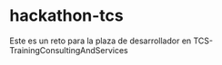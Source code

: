 # hackathon-tcs
Este es un reto para la plaza de desarrollador en TCS-TrainingConsultingAndServices
